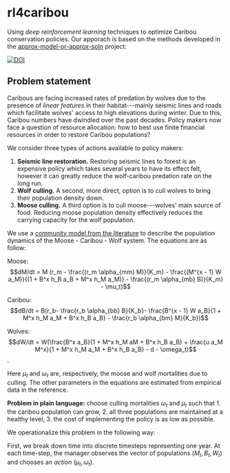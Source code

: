 # rl4caribou

Using *deep reinforcement learning* techniques to optimize Caribou conservation policies.
Our apporach is based on the methods developed in the
[approx-model-or-approx-soln](https://github.com/boettiger-lab/approx-model-or-approx-soln) project:

[![DOI](https://zenodo.org/badge/572256056.svg)](https://zenodo.org/badge/latestdoi/572256056) 

## Problem statement

Caribous are facing increased rates of predation by wolves due to the presence of *linear features* in
their habitat---mainly seismic lines and roads which facilitate wolves' access to high elevations during
winter.
Due to this, Caribou numbers have dwindled over the past decades.
Policy makers now face a question of resource allocation: how to best use finite financial resources in
order to restore Caribou populations?

We consider three types of actions available to policy makers: 
1. **Seismic line restoration.** Restoring seismic lines to forest is an expensive policy which takes several years to have its effect felt, however it can greatly reduce the wolf-caribou predation rate on the long run.
2. **Wolf culling.** A second, more direct, option is to cull wolves to bring their population density down.
3. **Moose culling.** A third option is to cull moose---wolves' main source of food. Reducing moose population density effectively reduces the carrying capacity for the wolf population.

We use a [community model from the literature](https://www.sciencedirect.com/science/article/abs/pii/S0304380019303990?casa_token=QHYvnZHBOLAAAAAA:pHqdBeT8mVzV3tCaIci_0Yxo3f8lFVcrGF8GaHMC2Ch_8YYD6NG-BfcD6g1eK1cn0kZRPYVxqg) to describe the population dynamics of the Moose - Caribou - Wolf system.
The equations are as follow:

Moose:
$$dM/dt = M (r_m - \frac{(r_m \alpha_{mm} M)}{K_m} - \frac{(M^{x - 1} W a_M)}{(1 + B^x h_B a_B + M^x h_M a_M)} - \frac{(r_m \alpha_{mb} B)}{K_m} - \mu_t)$$

Caribou:
$$dB/dt = B(r_b- \frac{r_b \alpha_{bb} B}{K_b}- \frac{B^{x - 1} W a_B}{1 + M^x h_M a_M + B^x h_B a_B} - \frac{r_b \alpha_{bm}  M}{K_b})$$

Wolves:
$$dW/dt = W(\frac{B^x a_B}{1 + M^x h_M aM + B^x h_B a_B} + \frac{u a_M M^x}{1 + M^x h_M a_M + B^x h_B a_B} - d - \omega_t)$$.

Here $\mu_t$ and $\omega_t$ are, respectively, the moose and wolf mortalities due to culling.
The other parameters in the equations are estimated from empirical data in the reference.

**Problem in plain language:** choose culling mortalities $\omega_t$ and $\mu_t$ such that 1. the caribou population can grow, 2. all three populations are maintained at a healthy level, 3. the cost of implementing the policy is as low as possible.

We operationalize this problem in the following way: 

First, we break down time into discrete timesteps representing one year.
At each time-step, the manager observes the vector of populations $(M_t, B_t, W_t)$ and chooses an *action* $(\mu_t, \omega_t)$.

